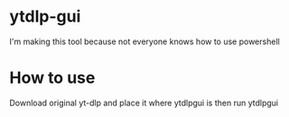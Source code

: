 # ytdlp-gui
I'm making this tool because not everyone knows how to use powershell
# How to use
Download original yt-dlp and place it where ytdlpgui is
then run ytdlpgui

